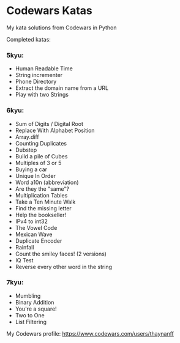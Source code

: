 # Codewars Katas
 My kata solutions from Codewars in Python

Completed katas:

### 5kyu:
- Human Readable Time
- String incrementer
- Phone Directory
- Extract the domain name from a URL
- Play with two Strings

### 6kyu:
- Sum of Digits / Digital Root
- Replace With Alphabet Position
- Array.diff
- Counting Duplicates
- Dubstep
- Build a pile of Cubes
- Multiples of 3 or 5
- Buying a car
- Unique In Order
- Word a10n (abbreviation)
- Are they the "same"?
- Multiplication Tables
- Take a Ten Minute Walk
- Find the missing letter
- Help the bookseller!
- IPv4 to int32
- The Vowel Code
- Mexican Wave
- Duplicate Encoder
- Rainfall
- Count the smiley faces! (2 versions)
- IQ Test
- Reverse every other word in the string


### 7kyu:
- Mumbling
- Binary Addition
- You're a square!
- Two to One
- List Filtering

My Codewars profile: https://www.codewars.com/users/thaynanff